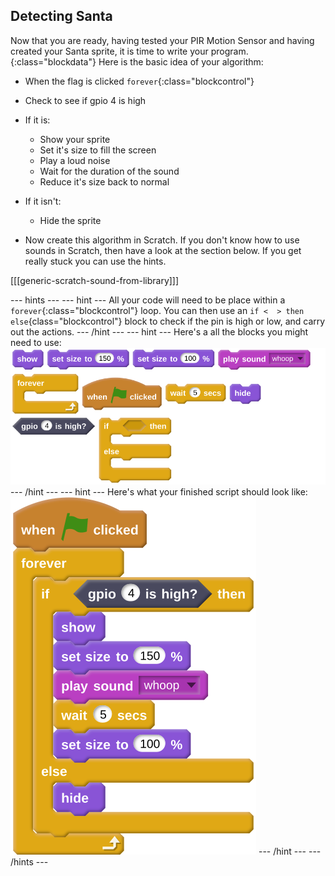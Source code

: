 ## Detecting Santa

Now that you are ready, having tested your PIR Motion Sensor and having created your Santa sprite, it is time to write your program.
{:class="blockdata"}
Here is the basic idea of your algorithm:
  - When the flag is clicked `forever`{:class="blockcontrol"}
  - Check to see if gpio 4 is high
  - If it is:
    - Show your sprite
	- Set it's size to fill the screen
	- Play a loud noise
	- Wait for the duration of the sound
	- Reduce it's size back to normal
  - If it isn't:
    - Hide the sprite
	
- Now create this algorithm in Scratch. If you don't know how to use sounds in Scratch, then have a look at the section below. If you get really stuck you can use the hints.

[[[generic-scratch-sound-from-library]]]

--- hints --- --- hint ---
All your code will need to be place within a `forever`{:class="blockcontrol"} loop. You can then use an `if <  > then else`{class="blockcontrol"} block to check if the pin is high or low, and carry out the actions.
--- /hint --- --- hint ---
Here's a all the blocks you might need to use:
![random](images/tile_0.png)
--- /hint --- --- hint ---
Here's what your finished script should look like:
![complete](images/complete.png)
--- /hint --- --- /hints ---
